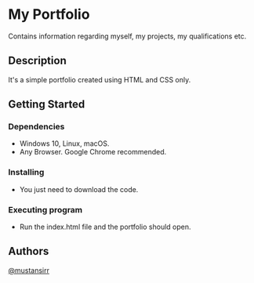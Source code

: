 # My Portfolio

Contains information regarding myself, my projects, my qualifications etc.

## Description

It's a simple portfolio created using HTML and CSS only.

## Getting Started

### Dependencies

* Windows 10, Linux, macOS.
* Any Browser. Google Chrome recommended.

### Installing

* You just need to download the code.

### Executing program

* Run the index.html file and the portfolio should open.

## Authors

[@mustansirr](https://github.com/mustansirr)